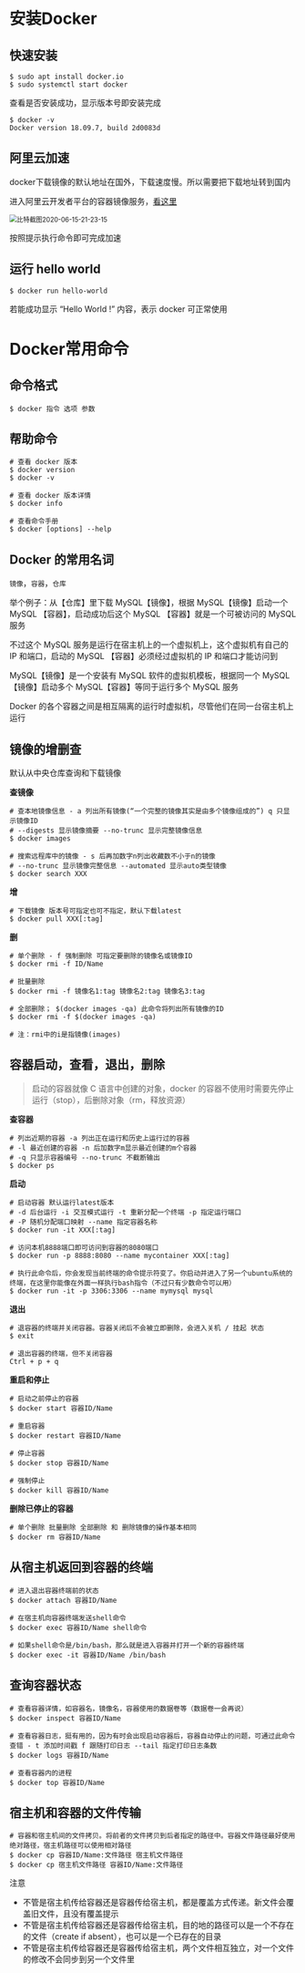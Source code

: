 # 安装Docker

## 快速安装

```shell
$ sudo apt install docker.io
$ sudo systemctl start docker
```

查看是否安装成功，显示版本号即安装完成

```shell
$ docker -v
Docker version 18.09.7, build 2d0083d
```


## 阿里云加速

docker下载镜像的默认地址在国外，下载速度慢。所以需要把下载地址转到国内

进入阿里云开发者平台的容器镜像服务，[看这里](https://cr.console.aliyun.com/instances/mirrors)

<img src="https://wings-liberty.oss-cn-beijing.aliyuncs.com/note/%E6%AF%94%E7%89%B9%E6%88%AA%E5%9B%BE2020-06-15-21-23-15.png" alt="比特截图2020-06-15-21-23-15" style="zoom:80%;" />

按照提示执行命令即可完成加速

## 运行 hello world

```shell
$ docker run hello-world
```

若能成功显示 “Hello World !” 内容，表示 docker 可正常使用

# Docker常用命令

## 命令格式


```shell
$ docker 指令 选项 参数
```


## 帮助命令

```shell
# 查看 docker 版本
$ docker version
$ docker -v

# 查看 docker 版本详情
$ docker info

# 查看命令手册
$ docker [options] --help
```


## Docker 的常用名词

`镜像`，`容器`，`仓库`


举个例子：从【仓库】里下载 MySQL【镜像】，根据 MySQL【镜像】启动一个 MySQL 【容器】，启动成功后这个 MySQL 【容器】就是一个可被访问的 MySQL 服务


不过这个 MySQL 服务是运行在宿主机上的一个虚拟机上，这个虚拟机有自己的 IP 和端口，启动的 MySQL 【容器】必须经过虚拟机的 IP 和端口才能访问到


MySQL【镜像】是一个安装有 MySQL 软件的虚拟机模板，根据同一个 MySQL【镜像】启动多个 MySQL【容器】等同于运行多个 MySQL 服务


Docker 的各个容器之间是相互隔离的运行时虚拟机，尽管他们在同一台宿主机上运行


## 镜像的增删查

默认从中央仓库查询和下载镜像


**查镜像**

```shell
# 查本地镜像信息 - a 列出所有镜像(“一个完整的镜像其实是由多个镜像组成的”) q 只显示镜像ID 
# --digests 显示镜像摘要 --no-trunc 显示完整镜像信息
$ docker images
```

```shell
# 搜索远程库中的镜像 - s 后再加数字n列出收藏数不小于n的镜像
# --no-trunc 显示镜像完整信息 --automated 显示auto类型镜像
$ docker search XXX
```

**增**

```shell
# 下载镜像 版本号可指定也可不指定，默认下载latest
$ docker pull XXX[:tag]
```

**删**

```shell
# 单个删除 - f 强制删除 可指定要删除的镜像名或镜像ID
$ docker rmi -f ID/Name

# 批量删除
$ docker rmi -f 镜像名1:tag 镜像名2:tag 镜像名3:tag

# 全部删除； $(docker images -qa) 此命令将列出所有镜像的ID
$ docker rmi -f $(docker images -qa)

# 注：rmi中的i是指镜像(images)
```


## 容器启动，查看，退出，删除

> 启动的容器就像 C 语言中创建的对象，docker 的容器不使用时需要先停止运行（stop），后删除对象（rm，释放资源）

**查容器**

```shell
# 列出近期的容器 -a 列出正在运行和历史上运行过的容器
# -l 最近创建的容器 -n 后加数字m显示最近创建的m个容器
# -q 只显示容器编号 --no-trunc 不截断输出
$ docker ps
```

**启动**

```shell
# 启动容器 默认运行latest版本
# -d 后台运行 -i 交互模式运行 -t 重新分配一个终端 -p 指定运行端口
# -P 随机分配端口映射 --name 指定容器名称
$ docker run -it XXX[:tag]

# 访问本机8888端口即可访问到容器的8080端口
$ docker run -p 8888:8080 --name mycontainer XXX[:tag] 

# 执行此命令后，你会发现当前终端的命令提示符变了。你启动并进入了另一个ubuntu系统的终端，在这里你能像在外面一样执行bash指令（不过只有少数命令可以用）
$ docker run -it -p 3306:3306 --name mymysql mysql
```

**退出**

```shell
# 退容器的终端并关闭容器。容器关闭后不会被立即删除，会进入关机 / 挂起 状态
$ exit

# 退出容器的终端，但不关闭容器
Ctrl + p + q
```

**重启和停止**

```shell
# 启动之前停止的容器
$ docker start 容器ID/Name

# 重启容器
$ docker restart 容器ID/Name

# 停止容器
$ docker stop 容器ID/Name

# 强制停止
$ docker kill 容器ID/Name
```

**删除已停止的容器**

```shell
# 单个删除 批量删除 全部删除 和 删除镜像的操作基本相同
$ docker rm 容器ID/Name
```

## 从宿主机返回到容器的终端


```shell
# 进入退出容器终端前的状态
$ docker attach 容器ID/Name

# 在宿主机向容器终端发送shell命令
$ docker exec 容器ID/Name shell命令

# 如果shell命令是/bin/bash，那么就是进入容器并打开一个新的容器终端
$ docker exec -it 容器ID/Name /bin/bash
```


## 查询容器状态

```shell
# 查看容器详情，如容器名，镜像名，容器使用的数据卷等（数据卷一会再说）
$ docker inspect 容器ID/Name

# 查看容器日志，挺有用的，因为有时会出现启动容器后，容器自动停止的问题，可通过此命令查错 - t 添加时间戳 f 跟随打印日志 --tail 指定打印日志条数
$ docker logs 容器ID/Name

# 查看容器内的进程
$ docker top 容器ID/Name
```


## 宿主机和容器的文件传输


```shell
# 容器和宿主机间的文件拷贝。将前者的文件拷贝到后者指定的路径中。容器文件路径最好使用绝对路径，宿主机路径可以使用相对路径
$ docker cp 容器ID/Name:文件路径 宿主机文件路径
$ docker cp 宿主机文件路径 容器ID/Name:文件路径 
```

注意

- 不管是宿主机传给容器还是容器传给宿主机，都是覆盖方式传递。新文件会覆盖旧文件，且没有覆盖提示
- 不管是宿主机传给容器还是容器传给宿主机，目的地的路径可以是一个不存在的文件（create if absent），也可以是一个已存在的目录
- 不管是宿主机传给容器还是容器传给宿主机，两个文件相互独立，对一个文件的修改不会同步到另一个文件里